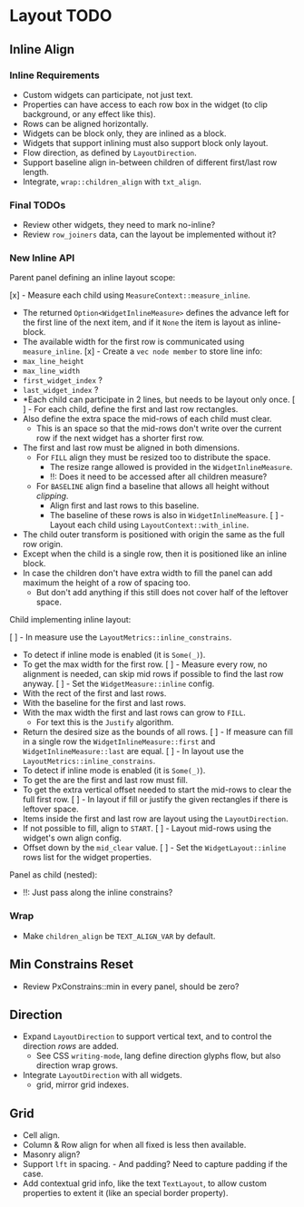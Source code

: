 # Layout TODO

## Inline Align

### Inline Requirements

* Custom widgets can participate, not just text.
* Properties can have access to each row box in the widget (to clip background, or any effect like this).
* Rows can be aligned horizontally.
* Widgets can be block only, they are inlined as a block.
* Widgets that support inlining must also support block only layout.
* Flow direction, as defined by `LayoutDirection`.
* Support baseline align in-between children of different first/last row length.
* Integrate, `wrap::children_align` with `txt_align`.

### Final TODOs

* Review other widgets, they need to mark no-inline?
* Review `row_joiners` data, can the layout be implemented without it?

### New Inline API

Parent panel defining an inline layout scope:

[x] - Measure each child using `MeasureContext::measure_inline`.
  - The returned `Option<WidgetInlineMeasure>` defines the advance left for the first line of the
    next item, and if it `None` the item is layout as inline-block.
  - The available width for the first row is communicated using `measure_inline`.
[x] - Create a `vec node member` to store line info:
  - `max_line_height`
  - `max_line_width`
  - `first_widget_index` ?
  - `last_widget_index` ?
  - *Each child can participate in 2 lines, but needs to be layout only once.
[ ] - For each child, define the first and last row rectangles.
  - Also define the extra space the mid-rows of each child must clear.
    - This is an space so that the mid-rows don't write over the current row if the next widget has a shorter first row.
  - The first and last row must be aligned in both dimensions.
    - For `FILL` align they must be resized too to distribute the space.
      - The resize range allowed is provided in the `WidgetInlineMeasure`.
      - !!: Does it need to be accessed after all children measure?
    - For `BASELINE` align find a baseline that allows all height without *clipping*.
      - Align first and last rows to this baseline.
      - The baseline of these rows is also in `WidgetInlineMeasure`.
[ ] - Layout each child using `LayoutContext::with_inline`.
  - The child outer transform is positioned with origin the same as the full row origin.
  - Except when the child is a single row, then it is positioned like an inline block.
  - In case the children don't have extra width to fill the panel can add maximum the height of a row of spacing too.
    - But don't add anything if this still does not cover half of the leftover space.

Child implementing inline layout:

[ ] - In measure use the `LayoutMetrics::inline_constrains`.
  - To detect if inline mode is enabled (it is `Some(_)`).
  - To get the max width for the first row.
[ ] - Measure every row, no alignment is needed, can skip mid rows if possible to find the last row anyway.
[ ] - Set the `WidgetMeasure::inline` config.
  - With the rect of the first and last rows.
  - With the baseline for the first and last rows.
  - With the max width the first and last rows can grow to `FILL`.
    - For text this is the `Justify` algorithm.
  - Return the desired size as the bounds of all rows.
[ ] - If measure can fill in a single row the `WidgetInlineMeasure::first` and `WidgetInlineMeasure::last` are equal.
[ ] - In layout use the `LayoutMetrics::inline_constrains`.
  - To detect if inline mode is enabled (it is `Some(_)`).
  - To get the are the first and last row must fill.
  - To get the extra vertical offset needed to start the mid-rows to clear the full first row.
[ ] - In layout if fill or justify the given rectangles if there is leftover space.
  - Items inside the first and last row are layout using the `LayoutDirection`.
  - If not possible to fill, align to `START`.
[ ] - Layout mid-rows using the widget's own align config.
  - Offset down by the `mid_clear` value.
[ ] - Set the `WidgetLayout::inline` rows list for the widget properties.

Panel as child (nested):

* !!: Just pass along the inline constrains?

### Wrap

* Make `children_align` be `TEXT_ALIGN_VAR` by default.

## Min Constrains Reset

* Review PxConstrains::min in every panel, should be zero? 

## Direction

* Expand `LayoutDirection` to support vertical text, and to control the direction *rows* are added.
  - See CSS `writing-mode`, lang define direction glyphs flow, but also direction wrap grows.
* Integrate `LayoutDirection` with all widgets.
  - grid, mirror grid indexes.

## Grid 

* Cell align.
* Column & Row align for when all fixed is less then available.
* Masonry align?
* Support `lft` in spacing.
        - And padding? Need to capture padding if the case.
* Add contextual grid info, like the text `TextLayout`, to allow custom properties to extent it (like an special border property).